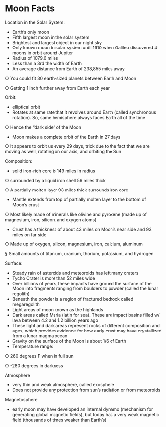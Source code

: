 # Moon Facts

Location in the Solar System:

- Earth’s only moon
- Fifth largest moon in the solar system
- Brightest and largest object in our night sky
- Only known moon in solar system until 1610 when Galileo discovered 4 moons in orbit around Jupiter
- Radius of 1079.6 miles
- Less than a 3rd the width of Earth
- An average distance from Earth of 238,855 miles away

○ You could fit 30 earth-sized planets between Earth and Moon

○ Getting 1 inch further away from Earth each year

Orbit:

- elliptical orbit
- Rotates at same rate that it revolves around Earth (called synchronous rotation). So, same hemisphere always faces Earth all of the time

○ Hence the “dark side” of the Moon

- Moon makes a complete orbit of the Earth in 27 days

○ It appears to orbit us every 29 days, trick due to the fact that we are moving as well, rotating on our axis, and orbiting the Sun

Composition:

- solid iron-rich core is 149 miles in radius

○ surrounded by a liquid iron shell 56 miles thick

○ A partially molten layer 93 miles thick surrounds iron core

- Mantle extends from top of partially molten layer to the bottom of Moon’s crust

○ Most likely made of minerals like olivine and pyroxene (made up of magnesium, iron, silicon, and oxygen atoms)

- Crust has a thickness of about 43 miles on Moon’s near side and 93 miles on far side

○ Made up of oxygen, silicon, magnesium, iron, calcium, aluminum

§ Small amounts of titanium, uranium, thorium, potassium, and hydrogen

Surface:

- Steady rain of asteroids and meteoroids has left many craters
- Tycho Crater is more than 52 miles wide
- Over billions of years, these impacts have ground the surface of the Moon into fragments ranging from boulders to powder (called the lunar regolith)
- Beneath the powder is a region of fractured bedrock called megaregolith
- Light areas of moon known as the highlands
- Dark areas called Maria (latin for sea). These are impact basins filled w/ lava between 4.2 and 1.2 billion years ago
- These light and dark areas represent rocks of different composition and ages, which provides evidence for how early crust may have crystallized from a lunar magma ocean
- Gravity on the surface of the Moon is about 1/6 of Earth
- Temperature range:

○ 260 degrees F when in full sun

○ -280 degrees in darkness

Atmosphere

- very thin and weak atmosphere, called exosphere
- Does not provide any protection from sun’s radiation or from meteoroids

Magnetosphere

- early moon may have developed an internal dynamo (mechanism for generating global magnetic fields), but today has a very weak magnetic field (thousands of times weaker than Earth’s)

